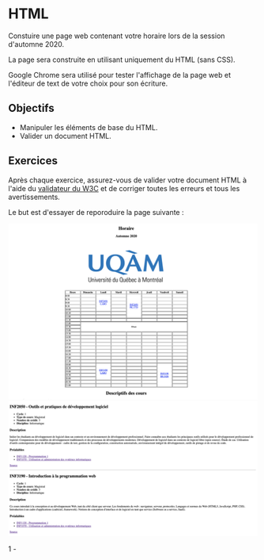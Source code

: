 # HTML

Constuire une page web contenant votre horaire lors de la session d'automne 2020.

La page sera construite en utilisant uniquement du HTML (sans CSS).

Google Chrome sera utilisé pour tester l'affichage de la page web et l'éditeur de text de votre choix pour son écriture.

## Objectifs 

- Manipuler les éléments de base du HTML.
- Valider un document HTML.

## Exercices

Après chaque exercice, assurez-vous de valider votre document HTML à l'aide du [validateur du W3C](https://validator.w3.org/#validate_by_input) et de corriger toutes les erreurs et tous les avertissements.

Le but est d'essayer de reporoduire la page suivante :

![](./img/Partie1.png)
![](./img/Partie2.png)

1 - 